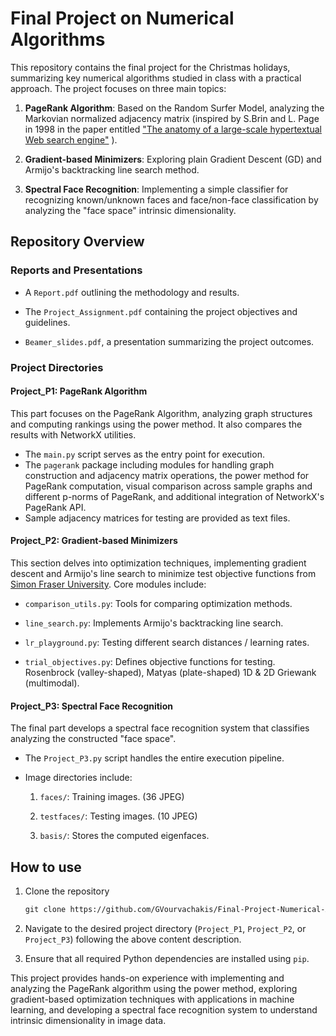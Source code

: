 # Final Project on Numerical Algorithms

This repository contains the final project for the Christmas holidays, summarizing key numerical algorithms studied in class with a practical approach. The project focuses on three main topics:

1. **PageRank Algorithm**: Based on the Random Surfer Model, analyzing the Markovian normalized adjacency matrix (inspired by S.Brin and L. Page in 1998 in the paper entitled ["The anatomy of a large-scale hypertextual Web search engine"](https://snap.stanford.edu/class/cs224w-readings/Brin98Anatomy.pdf) ).

2. **Gradient-based Minimizers**: Exploring plain Gradient Descent (GD) and Armijo's backtracking line search method.

3. **Spectral Face Recognition**: Implementing a simple classifier for recognizing known/unknown faces and face/non-face classification by analyzing the "face space" intrinsic dimensionality.

## Repository Overview

### Reports and Presentations

- A `Report.pdf` outlining the methodology and results.

- The `Project_Assignment.pdf` containing the project objectives and guidelines.

- `Beamer_slides.pdf`, a presentation summarizing the project outcomes.

### Project Directories

#### Project_P1: PageRank Algorithm
This part focuses on the PageRank Algorithm, analyzing graph structures and computing rankings using the power method. It also compares the results with NetworkX utilities.

- The `main.py` script serves as the entry point for execution.
- The `pagerank` package including modules for handling graph construction and adjacency matrix operations, the power method for PageRank computation, visual comparison across sample graphs and different p-norms of PageRank, and additional integration of NetworkX's PageRank API.
- Sample adjacency matrices for testing are provided as text files.

#### Project_P2: Gradient-based Minimizers

This section delves into optimization techniques, implementing gradient descent and Armijo's line search to minimize test objective functions from [Simon Fraser University](https://www.sfu.ca/~ssurjano/index.html).
Core modules include:

- `comparison_utils.py`: Tools for comparing optimization methods.

- `line_search.py`: Implements Armijo's backtracking line search.

- `lr_playground.py`: Testing different search distances / learning rates.

- `trial_objectives.py`: Defines objective functions for testing. Rosenbrock (valley-shaped), Matyas (plate-shaped) 1D & 2D Griewank (multimodal).

#### Project_P3: Spectral Face Recognition

The final part develops a spectral face recognition system that classifies analyzing the constructed "face space".

- The `Project_P3.py` script handles the entire execution pipeline.

- Image directories include:

    1. `faces/`: Training images. (36 JPEG)

    2. `testfaces/`: Testing images. (10 JPEG)

    3. `basis/`: Stores the computed eigenfaces.

## How to use

1. Clone the repository
    ```html
    git clone https://github.com/GVourvachakis/Final-Project-Numerical-Algorithms.git
    ```

2. Navigate to the desired project directory (`Project_P1`, `Project_P2`, or `Project_P3`) following the above content description.

3. Ensure that all required Python dependencies are installed using `pip`.

This project provides hands-on experience with
implementing and analyzing the PageRank algorithm using the power method, exploring gradient-based optimization techniques with applications in machine learning, and developing a spectral face recognition system to understand intrinsic dimensionality in image data.
